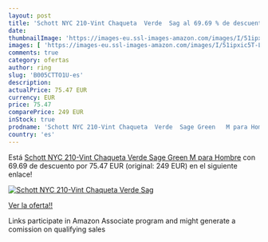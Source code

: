 ```yaml
---
layout: post
title: 'Schott NYC 210-Vint Chaqueta  Verde  Sag al 69.69 % de descuento'
date: 
thumbnailImage: 'https://images-eu.ssl-images-amazon.com/images/I/51ipxic5T-L._SL200_.jpg'
images: [ 'https://images-eu.ssl-images-amazon.com/images/I/51ipxic5T-L._SL200_.jpg' ]
comments: true
category: ofertas
author: ring
slug: 'B005CTTO1U-es'
description:
actualPrice: 75.47 EUR
currency: EUR
price: 75.47
comparePrice: 249 EUR
inStock: true
prodname: 'Schott NYC 210-Vint Chaqueta  Verde  Sage Green   M para Hombre'
country: 'es'
---
```


Está [Schott NYC 210-Vint Chaqueta  Verde  Sage Green   M para Hombre](https://www.amazon.es/dp/B005CTTO1U/?tag=tolees-21) con 69.69 de descuento por 75.47 EUR (original: 249 EUR) en el siguiente enlace!

[![Schott NYC 210-Vint Chaqueta  Verde  Sag](https://images-eu.ssl-images-amazon.com/images/I/51ipxic5T-L._SL200_.jpg)](https://www.amazon.es/dp/B005CTTO1U/?tag=tolees-21)

[Ver la oferta!!](https://www.amazon.es/dp/B005CTTO1U/?tag=tolees-21)

Links participate in Amazon Associate program and might generate a comission on qualifying sales


